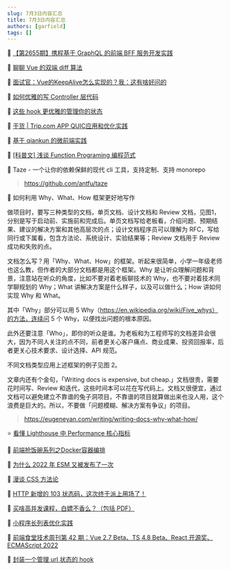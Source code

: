 ```yaml
---
slug: 7月3日内容汇总
title: 7月3日内容汇总
authors: [garfield]
tags: []
---
```


📒 [【第2655期】携程基于 GraphQL 的前端 BFF 服务开发实践](https://mp.weixin.qq.com/s/q05JeUZ0mfjhhCshhhPNtw)

📒 [聊聊 Vue 的双端 diff 算法](https://juejin.cn/post/7114177684434845727)

📒 [面试官：Vue的KeepAlive怎么实现的？我：这有啥好问的](https://mp.weixin.qq.com/s/aPMJK-YYgsgUlm2x4uG3NQ)

📒 [如何优雅的写 Controller 层代码](https://mp.weixin.qq.com/s/Y_vtD5AlIry4anyy19Fhgw)

📒 [这些 hook 更优雅的管理你的状态](https://mp.weixin.qq.com/s/yluex5ufeJQ3eVyW9hD1-g)

📒 [干货 | Trip.com APP QUIC应用和优化实践](https://mp.weixin.qq.com/s/-JtbeS01HEFhNCKYGExodg)

📒 [基于 qiankun 的微前端实践](https://juejin.cn/post/7113871265848360997)

📒 [\[科普文\] 浅谈 Function Programing 编程范式](https://mp.weixin.qq.com/s/A1LM8bWlcI8_fgUuCISU8w)

📒 Taze - 一个让你的依赖保鲜的现代 cli 工具，支持定制、支持 monorepo

> https://github.com/antfu/taze

📒 如何利用 Why、What、How 框架更好地写作

做项目时，要写三种类型的文档，单页文档、设计文档和 Review 文档，见图1，分别是写于启动前、实施前和完成后。单页文档写给老板看，介绍问题、预期结果、建议的解决方案和其他高层次的点；设计文档程序员可以理解为 RFC，写给同行或下属看，包含方法论、系统设计、实验结果等；Review 文档用于 Review 成功和失败的点。

文档怎么写？用「Why、What、How」的框架。听起来很简单，小学一年级老师也这么教，但作者的大部分文档都是用这个框架。Why 是让听众理解问题和背景，注意站在听众的角度，比如不要对着老板聊技术的 Why，也不要对着技术同学聊规划的 Why；What 讲解决方案是什么样子，以及可以做什么；How 讲如何实现 Why 和 What。

其中「Why」部分可以用 5 Why（https://en.wikipedia.org/wiki/Five_whys）的方法，连续问 5 个 Why，以便找出问题的根本原因。

此外还要注意「Who」，即你的听众是谁。为老板和为工程师写的文档差异会很大，因为不同人关注的点不同，前者更关心客户痛点、商业成果、投资回报率，后者更关心技术要求、设计选择、API 规范。

不同文档类型应用上述框架的例子见图 2。

文章内还有个金句，「Writing docs is expensive, but cheap.」文档很贵，需要花时间写、Review 和迭代，这些时间本可以花在写代码上。文档又很便宜，通过文档可以避免建立不靠谱的兔子洞项目，不靠谱的项目就算做出来也没人用，这个浪费是巨大的。所以，不要做「问题模糊、解决方案有争议」的项目。

> https://eugeneyan.com/writing/writing-docs-why-what-how/

⭐️ [看懂 Lighthouse 中 Performance 核心指标](https://juejin.cn/post/7113803250037424158)

📒 [前端抢饭碗系列之Docker容器编排](https://juejin.cn/post/7113712658850775048)

📒 [为什么 2022 年 ESM 又被发布了一次](https://mp.weixin.qq.com/s/_RmAH6p2lyzkhqLWw8cIKw)

📒 [漫谈 CSS 方法论](https://juejin.cn/post/7113732818663899166)

📒 [HTTP 新增的 103 状态码，这次终于派上用场了！](https://juejin.cn/post/7113864980344078343)

📒 [买啥高并发课程，白嫖不香么？（包括 PDF）](https://mp.weixin.qq.com/s/v3lQpHBAIxhDmJ80w4CBcA)

📒 [小程序长列表优化实践](https://juejin.cn/post/7113711538359238692)

📒 [前端食堂技术周刊第 42 期：Vue 2.7 Beta、TS 4.8 Beta、React 开源奖、ECMAScript 2022](https://juejin.cn/post/7113586663741194247)

📒 [封装一个管理 url 状态的 hook](https://mp.weixin.qq.com/s/4r1lFV1j7I0K0l5Ww3jj0g)
